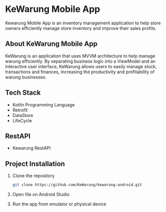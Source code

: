 # KeWarung Mobile App
Kewarung Mobile App is an inventory management application to help store owners efficiently manage store inventory and improve their sales profits.

## About KeWarung Mobile App
KeWarung is an application that uses MVVM architecture to help manage warung efficiently. By separating business logic into a ViewModel and an interactive user interface, KeWarung allows users to easily manage stock, transactions and finances, increasing the productivity and profitability of warung businesses.

## Tech Stack
- Kotlin Programming Language
- Retrofit
- DataStore
- LifeCycle

## RestAPI
- Kewarung RestAPI

## Project Installation
1. Clone the repository

   ```sh
   git clone https://github.com/KeWarung/kewarung-android.git
   ```
   
3. Open file on Android Studio 
   
4. Run the app from emulator or physical device 
